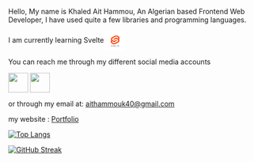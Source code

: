 Hello, My name is Khaled Ait Hammou, An Algerian based Frontend Web Developer, I have used quite a few libraries and programming languages.


I am currently learning Svelte <a src="https://kit.svelte.dev/" target="_blank"> <img src="https://github.com/devicons/devicon/blob/master/icons/svelte/svelte-original-wordmark.svg" widht="40" height="40" align="center"/> </a>


You can reach me through my different social media accounts

<a href="https://www.linkedin.com/in/aihk/"><img  src="https://github.com/gauravghongde/social-icons/blob/master/SVG/Color/LinkedIN.svg" width="40" height="40" align="center"/><a/>   <a href="https://www.instagram.com/s0m3b0dy_once/"> <img  src="https://github.com/gauravghongde/social-icons/blob/master/SVG/Color/Instagram.svg" width="40" height="40" align="center"/><a/>
  


or through my email at: <a href="mailto:aithammouk40@gmail.com">aithammouk40@gmail.com</a> 
  
  
my website : <a href="https://retrominimalist.netlify.app/">Portfolio </a>

[![Top Langs](https://github-readme-stats.vercel.app/api/top-langs/?username=AiHKhaled&theme=dark&layout=compact)](https://github.com/anuraghazra/github-readme-stats)



[![GitHub Streak](https://github-readme-streak-stats.herokuapp.com/?user=AiHKhaled&theme=tokyonight_duo)](https://git.io/streak-stats)


